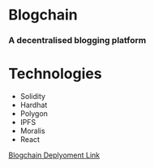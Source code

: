 # Blogchain

### A decentralised blogging platform

# Technologies
- Solidity
- Hardhat
- Polygon
- IPFS
- Moralis
- React

[Blogchain Deplyoment Link](https://ayush-blogchain.vercel.app)
